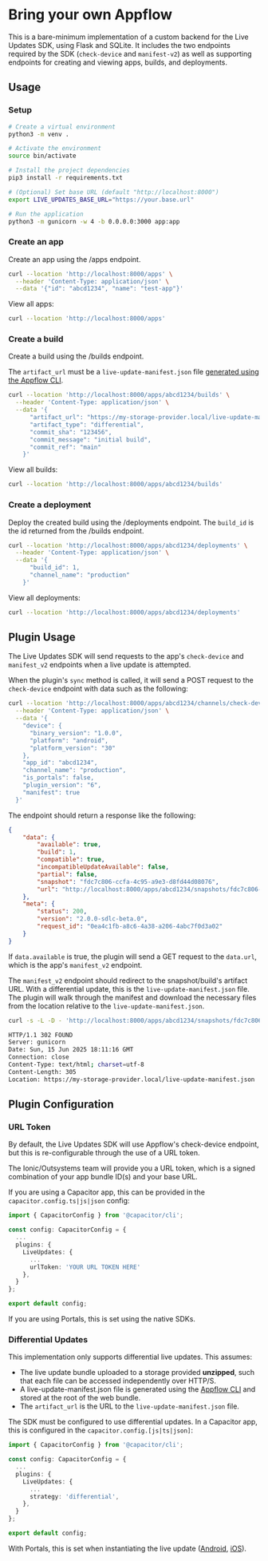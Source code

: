 # Bring your own Appflow
This is a bare-minimum implementation of a custom backend for the Live Updates SDK, using Flask and SQLite. It includes the two endpoints required by the SDK (`check-device` and `manifest-v2`) as well as supporting endpoints for creating and viewing apps, builds, and deployments.

## Usage

### Setup
```bash
# Create a virtual environment
python3 -m venv .

# Activate the environment
source bin/activate

# Install the project dependencies
pip3 install -r requirements.txt

# (Optional) Set base URL (default "http://localhost:8000")
export LIVE_UPDATES_BASE_URL="https://your.base.url"

# Run the application
python3 -m gunicorn -w 4 -b 0.0.0.0:3000 app:app
```

### Create an app

Create an app using the /apps endpoint.
```bash
curl --location 'http://localhost:8000/apps' \
  --header 'Content-Type: application/json' \
  --data '{"id": "abcd1234", "name": "test-app"}'
```

View all apps:
```bash
curl --location 'http://localhost:8000/apps'
```

### Create a build

Create a build using the /builds endpoint. 

The `artifact_url` must be a `live-update-manifest.json` file [generated using the Appflow CLI](https://ionic.io/docs/appflow/cli/reference/appflow_live-update_generate-manifest).
```bash
curl --location 'http://localhost:8000/apps/abcd1234/builds' \
  --header 'Content-Type: application/json' \
  --data '{
      "artifact_url": "https://my-storage-provider.local/live-update-manifest.json",
      "artifact_type": "differential",
      "commit_sha": "123456",
      "commit_message": "initial build",
      "commit_ref": "main"
    }'
```

View all builds: 
```bash
curl --location 'http://localhost:8000/apps/abcd1234/builds'
```

### Create a deployment

Deploy the created build using the /deployments endpoint. The `build_id` is the id returned from the /builds endpoint.

```bash
curl --location 'http://localhost:8000/apps/abcd1234/deployments' \
  --header 'Content-Type: application/json' \
  --data '{
      "build_id": 1,
      "channel_name": "production"
    }'
```

View all deployments:
```bash
curl --location 'http://localhost:8000/apps/abcd1234/deployments'
```

## Plugin Usage

The Live Updates SDK will send requests to the app's `check-device` and `manifest_v2` endpoints when a live update is attempted.

When the plugin's `sync` method is called, it will send a POST request to the `check-device` endpoint with data such as the following:

```bash
curl --location 'http://localhost:8000/apps/abcd1234/channels/check-device' \
  --header 'Content-Type: application/json' \
  --data '{
    "device": {
      "binary_version": "1.0.0",
      "platform": "android",
      "platform_version": "30"
    },
    "app_id": "abcd1234",
    "channel_name": "production",
    "is_portals": false,
    "plugin_version": "6",
    "manifest": true
  }'
```

The endpoint should return a response like the following:
```json
{
    "data": {
        "available": true,
        "build": 1,
        "compatible": true,
        "incompatibleUpdateAvailable": false,
        "partial": false,
        "snapshot": "fdc7c806-ccfa-4c95-a9e3-d8fd44d08076",
        "url": "http://localhost:8000/apps/abcd1234/snapshots/fdc7c806-ccfa-4c95-a9e3-d8fd44d08076/manifest_v2"
    },
    "meta": {
        "status": 200,
        "version": "2.0.0-sdlc-beta.0",
        "request_id": "0ea4c1fb-a8c6-4a38-a206-4abc7f0d3a02"
    }
}
```

If `data.available` is true, the plugin will send a GET request to the `data.url`, which is the app's `manifest_v2` endpoint.

The `manifest_v2` endpoint should redirect to the snapshot/build's artifact URL. With a differential update, this is the `live-update-manifest.json` file. The plugin will walk through the manifest and download the necessary files from the location relative to the `live-update-manifest.json`.
```bash
curl -s -L -D - 'http://localhost:8000/apps/abcd1234/snapshots/fdc7c806-ccfa-4c95-a9e3-d8fd44d08076/manifest_v2' -o /dev/null -w '%{url_effective}'

HTTP/1.1 302 FOUND
Server: gunicorn
Date: Sun, 15 Jun 2025 18:11:16 GMT
Connection: close
Content-Type: text/html; charset=utf-8
Content-Length: 305
Location: https://my-storage-provider.local/live-update-manifest.json
```

## Plugin Configuration

### URL Token

By default, the Live Updates SDK will use Appflow's check-device endpoint, but this is re-configurable through the use of a URL token.

The Ionic/Outsystems team will provide you a URL token, which is a signed combination of your app bundle ID(s) and your base URL.

If you are using a Capacitor app, this can be provided in the `capacitor.config.ts|js|json` config:
```typescript
import { CapacitorConfig } from '@capacitor/cli';

const config: CapacitorConfig = {
  ...  
  plugins: {
    LiveUpdates: {
      ...
      urlToken: 'YOUR URL TOKEN HERE'
    },
  }
};

export default config;
```

If you are using Portals, this is set using the native SDKs.

### Differential Updates

This implementation only supports differential live updates. This assumes:
- The live update bundle uploaded to a storage provided **unzipped**, such that each file can be accessed independently over HTTP/S.
- A live-update-manifest.json file is generated using the [Appflow CLI](https://ionic.io/docs/appflow/cli/reference/appflow_live-update_generate-manifest) and stored at the root of the web bundle.
- The `artifact_url` is the URL to the `live-update-manifest.json` file.

The SDK must be configured to use differential updates. In a Capacitor app, this is configured in the `capacitor.config.[js|ts|json]`:

```typescript
import { CapacitorConfig } from '@capacitor/cli';

const config: CapacitorConfig = {
  ...  
  plugins: {
    LiveUpdates: {
      ...
      strategy: 'differential',
    },
  }
};

export default config;
```

With Portals, this is set when instantiating the live update ([Android](https://ionic.io/docs/live-updates-sdk-android/live-updates/io.ionic.liveupdates/-live-update/index.html), [iOS](https://live-updates-sdk-ios.vercel.app/documentation/ionicliveupdates/liveupdate)).